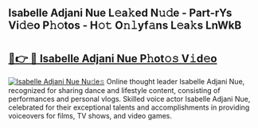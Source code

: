## Isabelle Adjani Nue L𝚎a𝚔ed N𝚞𝚍e - Part-rYs Vi𝚍𝚎o P𝚑𝚘tos - H𝚘𝚝 O𝚗𝚕yf𝚊ns L𝚎a𝚔s LnWkB

# <h2><a href="http://kf0eamv.oniu.top/?m=Isabelle+Adjani+Nue">🔗👉 🔴 Isabelle Adjani Nue P𝚑ot𝚘𝚜 V𝚒d𝚎o</a></h2>

[![Isabelle Adjani Nue Nu𝚍e𝚜](https://i.imgur.com/0qMVB7G.gif)](http://kf0eamv.oniu.top/?m=Isabelle+Adjani+Nue)
Online thought leader Isabelle Adjani Nue, recognized for sharing dance and lifestyle content, consisting of performances and personal vlogs. Skilled voice actor Isabelle Adjani Nue, celebrated for their exceptional talents and accomplishments in providing voiceovers for films, TV shows, and video games.  
